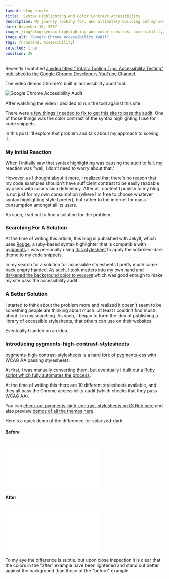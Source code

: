 ```yaml
---
layout: blog-single
title:  Syntax Highlighting And Color Contrast Accessibility
description: My journey looking for, and ultimately building out my own solution for color contrast accessibility and syntax highlighting.
date: November 16, 2017
image: /img/blog/syntax-highlighting-and-color-constrast-accessibility/google-chrome-accessibility-audit@2x.jpg
image_alt: "Google Chrome Accessibility Audit"
tags: [Frontend, Accessibility]
selected: true
position: 20
---
```


<style>
iframe {
      width: 600;
      height: 450;
      border: 0;
      display: block;
    }
</style>

Recently I watched [a video titled "Totally Tooling Tips: Accessibility Testing" published to the Google Chrome Developers YouTube Channel](https://www.youtube.com/watch?v=56zCnwj58e4).

The video demos Chrome's built in accessibility audit tool.

<img
  class="rounded shadow"
  src="/img/blog/syntax-highlighting-and-color-constrast-accessibility/google-chrome-accessibility-audit@1x.jpg"
  srcset="/img/blog/syntax-highlighting-and-color-constrast-accessibility/google-chrome-accessibility-audit@1x.jpg 1x, /img/blog/syntax-highlighting-and-color-constrast-accessibility/google-chrome-accessibility-audit@2x.jpg 2x"
  alt="Google Chrome Accessibility Audit">
  
After watching the video I decided to run the tool against this site. 

There were [a few things I needed to fix to get this site to pass the audit](https://github.com/mpchadwick/mpchadwick.github.io/compare/b8df30bb80720fcc25c260a4475f5ea410a27a90...145d8adec568b3df61e4c075195d087e5e1ecb44). One of those things was the color contrast of the syntax highlighting I use for code snippets.
  
 In this post I'll explore that problem and talk about my approach to solving it.

<!-- excerpt_separator -->

### My Initial Reaction

When I initially saw that syntax highlighting was causing the audit to fail, my reaction was "well, I don't need to worry about that." 

However, as I thought about it more, I realized that there's no reason that my code examples shouldn't have sufficient contrast to be easily readable by users with color vision deficiency. After all, content I publish to my blog is not just for my own consumption (where I'm free to choose whatever syntax highlighting style I prefer), but rather to the internet for mass consumption amongst all its users.

As such, I set out to find a solution for the problem.

### Searching For A Solution

At the time of writing this article, this blog is published with Jekyll, which uses [Rouge](https://github.com/jneen/rouge), a ruby-based syntax highlighter that is compatible with [pygments](http://pygments.org/). I was personally using [this stylesheet](https://gist.github.com/nicolashery/5765395) to apply the solarized-dark theme to my code snippets.

In my search for a solution for accessible stylesheets I pretty much came back empty handed. As such, I took matters into my own hand and [darkened the background color to `#000000`](https://github.com/mpchadwick/mpchadwick.github.io/commit/599cc114b80a8c4b30be1f8007a911535de3a66c) which was good enough to make my site pass the accessibility audit. 

### A Better Solution

I started to think about the problem more and realized it doesn't seem to be something people are thinking about much...at least I couldn't find much about it in my searching. As such, I began to form the idea of publishing a library of accessible stylesheets, that others can use on their websites.

Eventually I landed on an idea. 

### Introducing pygments-high-contrast-stylesheets

[pygments-high-contrast-stylesheets](https://github.com/mpchadwick/pygments-high-contrast-stylesheets/) is a hard fork of [pygments-css](https://github.com/richleland/pygments-css) with WCAG AA passing stylesheets. 

At first, I was manually converting them, but eventually I built out [a Ruby script which fully automates the process](https://github.com/mpchadwick/pygments-high-contrast-stylesheets/blob/c678dd005994a9807ded4ad2f88bf86679fb8d51/tools/make-stylesheet). 

At the time of writing this there are 10 different stylesheets available, and they all pass the Chrome accessibility audit (which checks that they pass WCAG AA).

You can [check out pygments-high-contrast-stylesheets on GitHub here](https://github.com/mpchadwick/pygments-high-contrast-stylesheets) and also preview [demos of all the themes here](https://maxchadwick.xyz/pygments-high-contrast-stylesheets/).

Here's a quick demo of the difference for solarized-dark

#### Before

<iframe title="solarized-dark demo before converting stylesheet" src="/img/blog/syntax-highlighting-and-color-constrast-accessibility/solarized-dark-original.html"></iframe>

#### After

<iframe title="solarized-dark demo after converting stylesheet" src="/img/blog/syntax-highlighting-and-color-constrast-accessibility/solarized-dark-converted.html"></iframe>

To my eye the difference is subtle, but upon close inspection it is clear that the colors in the "after" example have been lightened and stand out better against the background than those of the "before" example.
